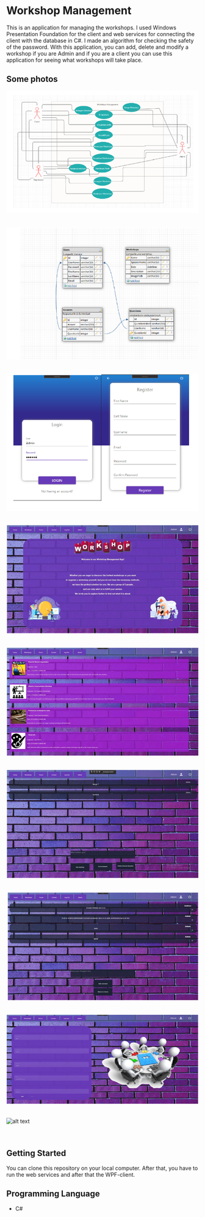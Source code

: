 # Workshop Management
This is an application for managing the workshops. I used Windows Presentation Foundation for the client and web services for connecting the client with the database in C#.
I made an algorithm for checking the safety of the password. With this application, you can add, delete and modify a workshop if you are Admin and if you are a client you can use this application for seeing what workshops will take place.
## Some photos
![alt text](https://github.com/Vlad-Gheorghita/Photos/blob/master/Workshop%20Management/work1.png)<br/><br/><br/>
![alt text](https://github.com/Vlad-Gheorghita/Photos/blob/master/Workshop%20Management/work2.png)<br/><br/><br/>
![alt text](https://github.com/Vlad-Gheorghita/Photos/blob/master/Workshop%20Management/work3.png)<br/><br/><br/>
![alt text](https://github.com/Vlad-Gheorghita/Photos/blob/master/Workshop%20Management/work4.png)<br/><br/><br/>
![alt text](https://github.com/Vlad-Gheorghita/Photos/blob/master/Workshop%20Management/work5.png)<br/><br/><br/>
![alt text](https://github.com/Vlad-Gheorghita/Photos/blob/master/Workshop%20Management/work6.png)<br/><br/><br/>
![alt text](https://github.com/Vlad-Gheorghita/Photos/blob/master/Workshop%20Management/work7.png)<br/><br/><br/>
![alt text](https://github.com/Vlad-Gheorghita/Photos/blob/master/Workshop%20Management/work8.png)<br/><br/><br/>
![alt text](https://github.com/Vlad-Gheorghita/Photos/blob/master/Workshop%20Management/work9.png)<br/><br/><br/>

## Getting Started
You can clone this repository on your local computer. After that, you have to run the web services and after that the WPF-client.

## Programming Language
* C#
